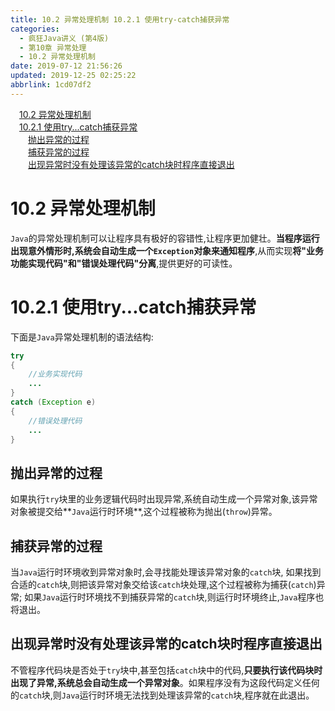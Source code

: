 ```yaml
---
title: 10.2 异常处理机制 10.2.1 使用try-catch捕获异常
categories: 
  - 疯狂Java讲义 (第4版)
  - 第10章 异常处理
  - 10.2 异常处理机制
date: 2019-07-12 21:56:26
updated: 2019-12-25 02:25:22
abbrlink: 1cd07df2
---
```

<div id='my_toc'><a href="/JavaReadingNotes/1cd07df2/#10-2-异常处理机制" class="header_1">10.2 异常处理机制</a>&nbsp;<br><a href="/JavaReadingNotes/1cd07df2/#10-2-1-使用try-catch捕获异常" class="header_1">10.2.1 使用try...catch捕获异常</a>&nbsp;<br><a href="/JavaReadingNotes/1cd07df2/#抛出异常的过程" class="header_2">抛出异常的过程</a>&nbsp;<br><a href="/JavaReadingNotes/1cd07df2/#捕获异常的过程" class="header_2">捕获异常的过程</a>&nbsp;<br><a href="/JavaReadingNotes/1cd07df2/#出现异常时没有处理该异常的catch块时程序直接退出" class="header_2">出现异常时没有处理该异常的catch块时程序直接退出</a>&nbsp;<br></div>
<style>.header_1{margin-left: 1em;}.header_2{margin-left: 2em;}.header_3{margin-left: 3em;}.header_4{margin-left: 4em;}.header_5{margin-left: 5em;}.header_6{margin-left: 6em;}</style>
<!--more-->
<script>if (navigator.platform.search('arm')==-1){document.getElementById('my_toc').style.display = 'none';}var e,p = document.getElementsByTagName('p');while (p.length>0) {e = p[0];e.parentElement.removeChild(e);}</script>

<!--end-->
# 10.2 异常处理机制 #
`Java`的异常处理机制可以让程序具有极好的容错性,让程序更加健壮。**当程序运行出现意外情形时,系统会自动生成一个`Exception`对象来通知程序**,从而实现**将"业务功能实现代码"和"错误处理代码"分离**,提供更好的可读性。
# 10.2.1 使用try...catch捕获异常 #
下面是`Java`异常处理机制的语法结构:
```java
try
{
    //业务实现代码
    ...
}
catch (Exception e)
{
    //错误处理代码
    ...
}
```
## 抛出异常的过程 ##
如果执行`try`块里的业务逻辑代码时出现异常,系统自动生成一个异常对象,该异常对象被提交给**`Java`运行时环境**,这个过程被称为抛出(`throw`)异常。
## 捕获异常的过程 ##
当`Java`运行时环境收到异常对象时,会寻找能处理该异常对象的`catch`块,
如果找到合适的`catch`块,则把该异常对象交给该`catch`块处理,这个过程被称为捕获(`catch`)异常;
如果`Java`运行时环境找不到捕获异常的`catch`块,则运行时环境终止,`Java`程序也将退出。
## 出现异常时没有处理该异常的catch块时程序直接退出 ##
不管程序代码块是否处于`try`块中,甚至包括`catch`块中的代码,**只要执行该代码块时出现了异常,系统总会自动生成一个异常对象**。如果程序没有为这段代码定义任何的`catch`块,则`Java`运行时环境无法找到处理该异常的`catch`块,程序就在此退出。

